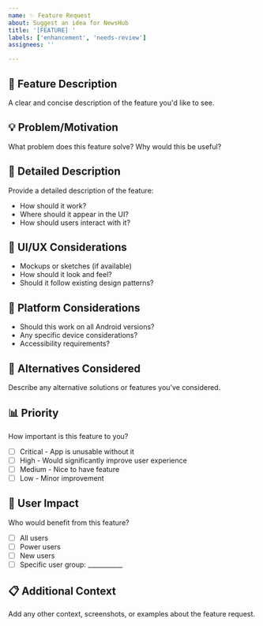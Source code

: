 ```yaml
---
name: ✨ Feature Request
about: Suggest an idea for NewsHub
title: '[FEATURE] '
labels: ['enhancement', 'needs-review']
assignees: ''

---
```


## 🚀 Feature Description
A clear and concise description of the feature you'd like to see.

## 💡 Problem/Motivation
What problem does this feature solve? Why would this be useful?

## 📝 Detailed Description
Provide a detailed description of the feature:
- How should it work?
- Where should it appear in the UI?
- How should users interact with it?

## 🎨 UI/UX Considerations
- Mockups or sketches (if available)
- How should it look and feel?
- Should it follow existing design patterns?

## 📱 Platform Considerations
- Should this work on all Android versions?
- Any specific device considerations?
- Accessibility requirements?

## 🔄 Alternatives Considered
Describe any alternative solutions or features you've considered.

## 📊 Priority
How important is this feature to you?
- [ ] Critical - App is unusable without it
- [ ] High - Would significantly improve user experience
- [ ] Medium - Nice to have feature
- [ ] Low - Minor improvement

## 👥 User Impact
Who would benefit from this feature?
- [ ] All users
- [ ] Power users
- [ ] New users
- [ ] Specific user group: ___________

## 📋 Additional Context
Add any other context, screenshots, or examples about the feature request.
